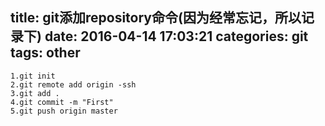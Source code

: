 title: git添加repository命令(因为经常忘记，所以记录下)
date: 2016-04-14 17:03:21
categories: git
tags: other
---
```
1.git init
2.git remote add origin -ssh
3.git add .
4.git commit -m "First"
5.git push origin master
```